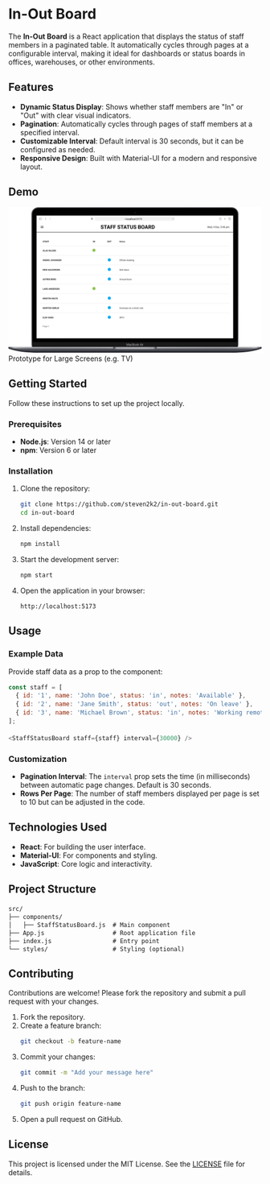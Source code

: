 
# In-Out Board

The **In-Out Board** is a React application that displays the status of staff members in a paginated table. It automatically cycles through pages at a configurable interval, making it ideal for dashboards or status boards in offices, warehouses, or other environments.

## Features

- **Dynamic Status Display**: Shows whether staff members are "In" or "Out" with clear visual indicators.
- **Pagination**: Automatically cycles through pages of staff members at a specified interval.
- **Customizable Interval**: Default interval is 30 seconds, but it can be configured as needed.
- **Responsive Design**: Built with Material-UI for a modern and responsive layout.

## Demo

![In-Out Board Demo Screenshot](./docs/images/status-board.png) Prototype for Large Screens (e.g. TV)

## Getting Started

Follow these instructions to set up the project locally.

### Prerequisites

- **Node.js**: Version 14 or later
- **npm**: Version 6 or later

### Installation

1. Clone the repository:
   ```bash
   git clone https://github.com/steven2k2/in-out-board.git
   cd in-out-board
   ```

2. Install dependencies:
   ```bash
   npm install
   ```

3. Start the development server:
   ```bash
   npm start
   ```

4. Open the application in your browser:
   ```
   http://localhost:5173
   ```

## Usage

### Example Data
Provide staff data as a prop to the component:
```javascript
const staff = [
  { id: '1', name: 'John Doe', status: 'in', notes: 'Available' },
  { id: '2', name: 'Jane Smith', status: 'out', notes: 'On leave' },
  { id: '3', name: 'Michael Brown', status: 'in', notes: 'Working remotely' },
];

<StaffStatusBoard staff={staff} interval={30000} />
```

### Customization
- **Pagination Interval**: The `interval` prop sets the time (in milliseconds) between automatic page changes. Default is 30 seconds.
- **Rows Per Page**: The number of staff members displayed per page is set to 10 but can be adjusted in the code.

## Technologies Used

- **React**: For building the user interface.
- **Material-UI**: For components and styling.
- **JavaScript**: Core logic and interactivity.

## Project Structure

```
src/
├── components/
│   ├── StaffStatusBoard.js  # Main component
├── App.js                   # Root application file
├── index.js                 # Entry point
└── styles/                  # Styling (optional)
```

## Contributing

Contributions are welcome! Please fork the repository and submit a pull request with your changes.

1. Fork the repository.
2. Create a feature branch:
   ```bash
   git checkout -b feature-name
   ```
3. Commit your changes:
   ```bash
   git commit -m "Add your message here"
   ```
4. Push to the branch:
   ```bash
   git push origin feature-name
   ```
5. Open a pull request on GitHub.

## License

This project is licensed under the MIT License. See the [LICENSE](LICENSE) file for details.

